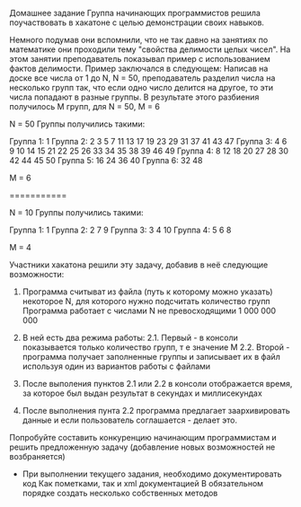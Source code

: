 Домашнее задание
Группа начинающих программистов решила поучаствовать в хакатоне с целью демонстрации
своих навыков. 

Немного подумав они вспомнили, что не так давно на занятиях по математике
они проходили тему "свойства делимости целых чисел". На этом занятии преподаватель показывал
пример с использованием фактов делимости. 
Пример заключался в следующем: 
Написав на доске все числа от 1 до N, N = 50, преподаватель разделил числа на несколько групп
так, что если одно число делится на другое, то эти числа попадают в разные группы. 
В результате этого разбиения получилось M групп, для N = 50, M = 6

N = 50
Группы получились такими: 

Группа 1: 1
Группа 2: 2 3 5 7 11 13 17 19 23 29 31 37 41 43 47
Группа 3: 4 6 9 10 14 15 21 22 25 26 33 34 35 38 39 46 49
Группа 4: 8 12 18 20 27 28 30 42 44 45 50
Группа 5: 16 24 36 40
Группа 6: 32 48

M = 6

===========

N = 10
Группы получились такими: 

Группа 1: 1
Группа 2: 2 7 9
Группа 3: 3 4 10
Группа 4: 5 6 8

M = 4

Участники хакатона решили эту задачу, добавив в неё следующие возможности:
1. Программа считыват из файла (путь к которому можно указать) некоторое N, 
   для которого нужно подсчитать количество групп
   Программа работает с числами N не превосходящими 1 000 000 000
  
2. В ней есть два режима работы:
  2.1. Первый - в консоли показывается только количество групп, т е значение M
  2.2. Второй - программа получает заполненные группы и записывает их в файл используя один из
                вариантов работы с файлами
           
3. После выполения пунктов 2.1 или 2.2 в консоли отображается время, за которое был выдан результат 
   в секундах и миллисекундах

4. После выполнения пунта 2.2 программа предлагает заархивировать данные и если пользователь соглашается -
делает это.

Попробуйте составить конкуренцию начинающим программистам и решить предложенную задачу
(добавление новых возможностей не возбраняется)

* При выполнении текущего задания, необходимо документировать код 
  Как пометками, так и xml документацией
  В обязательном порядке создать несколько собственных методов